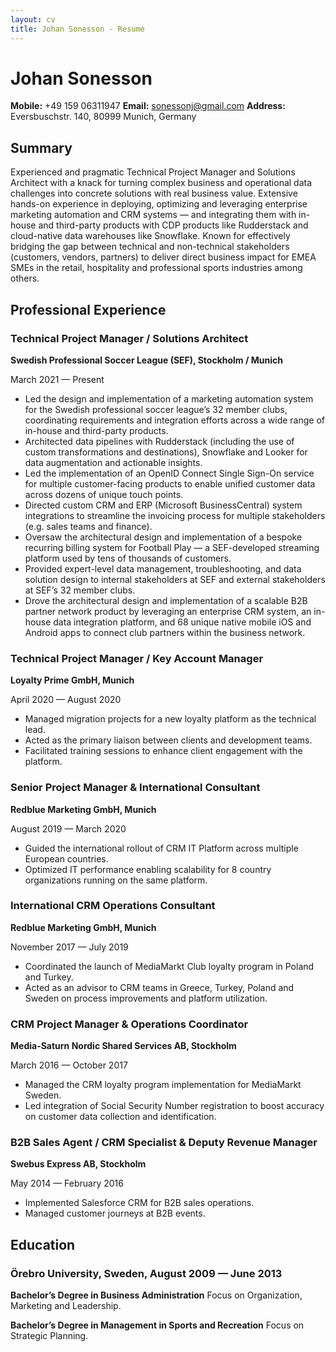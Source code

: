 ```yaml
---
layout: cv
title: Johan Sonesson - Resume
---
```

# Johan Sonesson

**Mobile:** +49 159 06311947
**Email:** sonessonj@gmail.com
**Address:** Eversbuschstr. 140, 80999 Munich, Germany

## Summary

Experienced and pragmatic Technical Project Manager and Solutions Architect with a knack for turning complex business and operational data challenges into concrete solutions with real business value. Extensive hands-on experience in deploying, optimizing and leveraging enterprise marketing automation and CRM systems — and integrating them with in-house and third-party products with CDP products like Rudderstack and cloud-native data warehouses like Snowflake. Known for effectively bridging the gap between technical and non-technical stakeholders (customers, vendors, partners) to deliver direct business impact for EMEA SMEs in the retail, hospitality and professional sports industries among others.

## Professional Experience

### Technical Project Manager / Solutions Architect

**Swedish Professional Soccer League (SEF), Stockholm / Munich**

March 2021 — Present
- Led the design and implementation of a marketing automation system for the Swedish professional soccer league’s 32 member clubs, coordinating requirements and integration efforts across a wide range of in-house and third-party products.
- Architected data pipelines with Rudderstack (including the use of custom transformations and destinations), Snowflake and Looker for data augmentation and actionable insights.
- Led the implementation of an OpenID Connect Single Sign-On service for multiple customer-facing products to enable unified customer data across dozens of unique touch points.
- Directed custom CRM and ERP (Microsoft BusinessCentral) system integrations to streamline the invoicing process for multiple stakeholders (e.g. sales teams and finance).
- Oversaw the architectural design and implementation of a bespoke recurring billing system for Football Play — a SEF-developed streaming platform used by tens of thousands of customers.
- Provided expert-level data management, troubleshooting, and data solution design to internal stakeholders at SEF and external stakeholders at SEF’s 32 member clubs.
- Drove the architectural design and implementation of a scalable B2B partner network product by leveraging an enterprise CRM system, an in-house data integration platform, and 68 unique native mobile iOS and Android apps to connect club partners within the business network.

### Technical Project Manager / Key Account Manager

**Loyalty Prime GmbH, Munich**

April 2020 — August 2020
- Managed migration projects for a new loyalty platform as the technical lead.
- Acted as the primary liaison between clients and development teams.
- Facilitated training sessions to enhance client engagement with the platform.

### Senior Project Manager & International Consultant

**Redblue Marketing GmbH, Munich**

August 2019 — March 2020
- Guided the international rollout of CRM IT Platform across multiple European countries.
- Optimized IT performance enabling scalability for 8 country organizations running on the same platform.

### International CRM Operations Consultant

**Redblue Marketing GmbH, Munich**

November 2017 — July 2019
- Coordinated the launch of MediaMarkt Club loyalty program in Poland and Turkey.
- Acted as an advisor to CRM teams in Greece, Turkey, Poland and Sweden on process improvements and platform utilization.

### CRM Project Manager & Operations Coordinator

**Media-Saturn Nordic Shared Services AB, Stockholm**

March 2016 — October 2017
- Managed the CRM loyalty program implementation for MediaMarkt Sweden.
- Led integration of Social Security Number registration to boost accuracy on customer data collection and identification.

### B2B Sales Agent / CRM Specialist & Deputy Revenue Manager

**Swebus Express AB, Stockholm**

May 2014 — February 2016
- Implemented Salesforce CRM for B2B sales operations.
- Managed customer journeys at B2B events.

## Education

### Örebro University, Sweden, August 2009 — June 2013

**Bachelor’s Degree in Business Administration**
Focus on Organization, Marketing and Leadership.

**Bachelor’s Degree in Management in Sports and Recreation**
Focus on Strategic Planning.


<!-- ### Footer

Last updated: May 2013 -->



